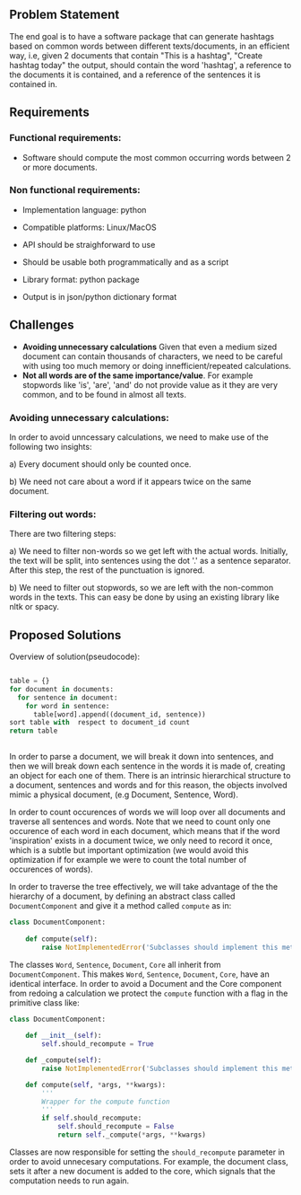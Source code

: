 ## Problem Statement

The end goal is to have a software package that can generate hashtags based on common words between different texts/documents, in an efficient way, i.e, given 2 documents that contain "This is a hashtag", "Create hashtag today" the output, should contain the word 'hashtag', a reference to the documents it is contained, and a reference of the sentences it is contained in.


## Requirements
  
  ### Functional requirements:

  * Software should compute the most common occurring words between 2 or more documents.
  
  ### Non functional requirements:

* Implementation language: python

* Compatible platforms: Linux/MacOS

* API should be straighforward to use

* Should be usable both programmatically and as a script

* Library format: python package

* Output is in json/python dictionary format


## Challenges

* **Avoiding unnecessary calculations** 
Given that even a medium sized document can contain thousands of characters, we need to be careful with using too much memory or doing innefficient/repeated calculations.
* **Not all words are of the same importance/value**. For example stopwords like 'is', 'are', 'and' do not provide value as it they are very common, and to be found in almost all texts.


### Avoiding unnecessary calculations:
In order to avoid unncessary calculations, we need to make use of the following two insights: 

a) Every document should only be counted once.

b) We need not care about a word if it appears twice on the same document.


### Filtering out words:
There are two filtering steps:

a) We need to filter non-words so we get left with the actual words. Initially, the text will be split, into sentences using the dot '.' as a sentence separator. After this step, the rest of the punctuation is ignored.


b) We need to filter out stopwords, so we are left with the non-common words in the texts. This can easy be done by using an existing library like nltk or spacy. 


## Proposed Solutions

Overview of solution(pseudocode):

```python

table = {}
for document in documents:
  for sentence in document:
    for word in sentence:
      table[word].append((document_id, sentence))
sort table with  respect to document_id count
return table 
      
```

In order to parse a document, we will break it down  into sentences, and then we will break down each sentence in the words it is made of, creating an object for each one of them. There is an intrinsic hierarchical structure to a document, sentences and words and for this reason, the objects involved mimic a physical document, (e.g Document, Sentence, Word).

In order to count occurences of words we will loop over all documents and traverse all sentences and words. Note that we need to count only one occurence of each word in each document, which means that if the word 'inspiration' exists in a document twice, we only need to record it once, which is a subtle but important optimization (we would avoid this optimization if for example we were to count the total number of occurences of words).

In order to traverse the tree effectively, we will take advantage of the the hierarchy of a document, by defining an abstract class called `DocumentComponent` and give it a method called `compute` as in: 


```python
class DocumentComponent:
    
    def compute(self):
        raise NotImplementedError('Subclasses should implement this method')
```

The classes `Word`, `Sentence`, `Document`, `Core` all inherit from `DocumentComponent`.
This makes `Word`, `Sentence`, `Document`, `Core`, have an identical interface. In order to avoid a Document and the Core component from redoing a calculation we protect the `compute` function with a flag in the primitive class like: 


```python
class DocumentComponent:
    
    def __init__(self):
        self.should_recompute = True

    def _compute(self):
        raise NotImplementedError('Subclasses should implement this method')

    def compute(self, *args, **kwargs):
        '''
        Wrapper for the compute function
        '''
        if self.should_recompute:
            self.should_recompute = False
            return self._compute(*args, **kwargs)
```

Classes are now responsible for setting the `should_recompute` parameter in order to avoid unnecesary computations. For example, the document class, sets it after a new document is added to the core, which signals that the computation needs to run again. 


